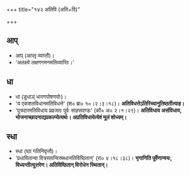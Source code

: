 +++
title="१४२ अतिवि (अति+वि)"

+++

## आप्
- आप् (आप्लृ व्याप्तौ)।
- 'अलक्ष्ये लक्षणगमनमतिव्याप्तिः।'

## धा
- धा (डुधाञ् धारणपोषणयोः)।
- 'य एकशतविधानमतिविधत्ते' (श० ब्रा० १०।२।३।१८)। **अतिविधत्तेऽतिरिच्यानुतिष्ठतीत्याह।**
- 'पुत्रदारमतिविधाय प्रव्रजतः पूर्वः साहसदण्डः' (कौ० अ० २।१।२९)। **अतिविधाय असंविधाय, भोजनाच्छादनाद्यप्रकल्प्येत्यर्थः। अप्रतिविधायेत्येवं मूलं शोध्यम्।**

## स्धा
- स्धा (ष्ठा गतिनिवृत्तौ)।  
- 'प्रधावितान्वा वित्रस्तान्विस्रब्धानतिविष्ठितान्' (रा० ४।१८।३८)।  **भृगानिति पूर्वेणान्वयः, विध्यन्तीत्युत्तरेण। अतिविष्ठितान् विरोधेन स्थितान्।**

